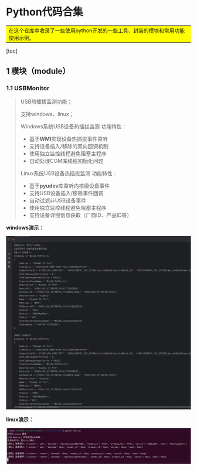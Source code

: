 # Python代码合集

<table><tr><td bgcolor=#FFFF00>在这个仓库中收录了一些使用python开发的一些工具、封装的模块和常用功能使用示例。</td></tr></table>

[toc]





## 1  模块（module）

### 1.1  USBMonitor

> USB热插拔监测功能；
>
> 支持windows、linux；
>
> Windows系统USB设备热插拔监测
> 功能特性：
>
> - 基于**WMI**实现设备热插拔事件监听
> - 支持设备插入/移除的双向回调机制
> - 使用独立监控线程避免阻塞主程序
> - 自动处理COM库线程初始化问题
>
> Linux系统USB设备热插拔监测
> 功能特性：
>
> - 基于**pyudev**库监听内核级设备事件
> - 支持USB设备插入/移除事件回调
> - 自动过滤非USB设备事件
> - 使用独立监控线程避免阻塞主程序
> - 支持设备详细信息获取（厂商ID、产品ID等）

**windows演示：**

![image-20250510204406280](README.assets/image-20250510204406280-tuya.png)

**linux演示：**

![image-20250510204703941](README.assets/image-20250510204703941-tuya.png)
